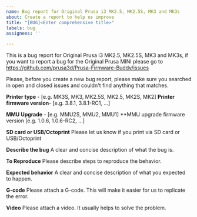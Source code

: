 ```yaml
---
name: Bug report for Original Prusa i3 MK2.5, MK2.5S, MK3 and MK3s
about: Create a report to help us improve
title: "[BUG]<Enter comprehensive title>"
labels: bug
assignees: ''

---
```

This is a bug report for Original Prusa i3 MK2.5, MK2.5S, MK3 and MK3s,
if you want to report a bug for the Original Prusa MINI please go to
https://github.com/prusa3d/Prusa-Firmware-Buddy/issues

Please, before you create a new bug report, please make sure you searched in open and closed issues and couldn't find anything that matches.

**Printer type** - [e.g. MK3S, MK3, MK2.5S, MK2.5, MK2S, MK2]
**Printer firmware version**-  [e.g. 3.8.1, 3.8.1-RC1, ...]

**MMU Upgrade** - [e.g. MMU2S, MMU2, MMU1]
**MMU upgrade firmware version [e.g. 1.0.6, 1.0.6-RC2, ...]

**SD card or USB/Octoprint**
  Please let us know if you print via SD card or USB/Octoprint

**Describe the bug**
  A clear and concise description of what the bug is.
  
**To Reproduce**
  Please describe steps to reproduce the behavior.
  
**Expected behavior**
  A clear and concise description of what you expected to happen.
  
**G-code**
  Please attach a G-code. This will make it easier for us to replicate the error.

**Video**
  Please attach a video. It usually helps to solve the problem.
